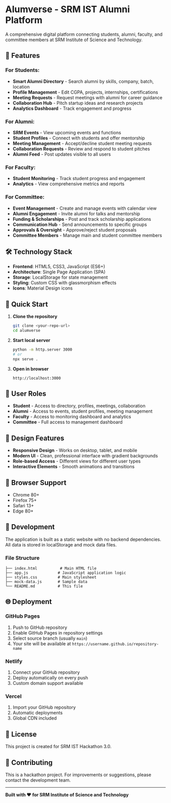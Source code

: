 # Alumverse - SRM IST Alumni Platform

A comprehensive digital platform connecting students, alumni, faculty, and committee members at SRM Institute of Science and Technology.

## 🚀 Features

### For Students:
- **Smart Alumni Directory** - Search alumni by skills, company, batch, location
- **Profile Management** - Edit CGPA, projects, internships, certifications
- **Meeting Requests** - Request meetings with alumni for career guidance
- **Collaboration Hub** - Pitch startup ideas and research projects
- **Analytics Dashboard** - Track engagement and progress

### For Alumni:
- **SRM Events** - View upcoming events and functions
- **Student Profiles** - Connect with students and offer mentorship
- **Meeting Management** - Accept/decline student meeting requests
- **Collaboration Requests** - Review and respond to student pitches
- **Alumni Feed** - Post updates visible to all users

### For Faculty:
- **Student Monitoring** - Track student progress and engagement
- **Analytics** - View comprehensive metrics and reports

### For Committee:
- **Event Management** - Create and manage events with calendar view
- **Alumni Engagement** - Invite alumni for talks and mentorship
- **Funding & Scholarships** - Post and track scholarship applications
- **Communication Hub** - Send announcements to specific groups
- **Approvals & Oversight** - Approve/reject student proposals
- **Committee Members** - Manage main and student committee members

## 🛠️ Technology Stack

- **Frontend**: HTML5, CSS3, JavaScript (ES6+)
- **Architecture**: Single Page Application (SPA)
- **Storage**: LocalStorage for state management
- **Styling**: Custom CSS with glassmorphism effects
- **Icons**: Material Design icons

## 🚀 Quick Start

1. **Clone the repository**
   ```bash
   git clone <your-repo-url>
   cd alumverse
   ```

2. **Start local server**
   ```bash
   python -m http.server 3000
   # or
   npx serve .
   ```

3. **Open in browser**
   ```
   http://localhost:3000
   ```

## 👥 User Roles

- **Student** - Access to directory, profiles, meetings, collaboration
- **Alumni** - Access to events, student profiles, meeting management
- **Faculty** - Access to monitoring dashboard and analytics
- **Committee** - Full access to management dashboard

## 🎨 Design Features

- **Responsive Design** - Works on desktop, tablet, and mobile
- **Modern UI** - Clean, professional interface with gradient backgrounds
- **Role-based Access** - Different views for different user types
- **Interactive Elements** - Smooth animations and transitions

## 📱 Browser Support

- Chrome 80+
- Firefox 75+
- Safari 13+
- Edge 80+

## 🔧 Development

The application is built as a static website with no backend dependencies. All data is stored in localStorage and mock data files.

### File Structure
```
├── index.html          # Main HTML file
├── app.js             # JavaScript application logic
├── styles.css         # Main stylesheet
├── mock-data.js       # Sample data
└── README.md          # This file
```

## 🌐 Deployment

### GitHub Pages
1. Push to GitHub repository
2. Enable GitHub Pages in repository settings
3. Select source branch (usually `main`)
4. Your site will be available at `https://username.github.io/repository-name`

### Netlify
1. Connect your GitHub repository
2. Deploy automatically on every push
3. Custom domain support available

### Vercel
1. Import your GitHub repository
2. Automatic deployments
3. Global CDN included

## 📄 License

This project is created for SRM IST Hackathon 3.0.

## 🤝 Contributing

This is a hackathon project. For improvements or suggestions, please contact the development team.

---

**Built with ❤️ for SRM Institute of Science and Technology**

